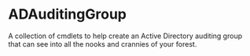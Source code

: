 ﻿# ADAuditingGroup

A collection of cmdlets to help create an Active Directory auditing group that can see into all the nooks and crannies of your forest.
